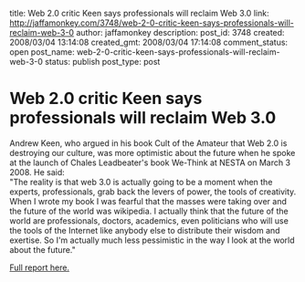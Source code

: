 title: Web 2.0 critic Keen says professionals will reclaim Web 3.0
link: http://jaffamonkey.com/3748/web-2-0-critic-keen-says-professionals-will-reclaim-web-3-0
author: jaffamonkey
description: 
post_id: 3748
created: 2008/03/04 13:14:08
created_gmt: 2008/03/04 17:14:08
comment_status: open
post_name: web-2-0-critic-keen-says-professionals-will-reclaim-web-3-0
status: publish
post_type: post

# Web 2.0 critic Keen says professionals will reclaim Web 3.0

Andrew Keen, who argued in his book Cult of the Amateur that Web 2.0 is destroying our culture, was more optimistic about the future when he spoke at the launch of Chales Leadbeater's book We-Think at NESTA on March 3 2008. He said:  
"The reality is that web 3.0 is actually going to be a moment when the experts, professionals, grab back the levers of power, the tools of creativity. When I wrote my book I was fearful that the masses were taking over and the future of the world was wikipedia. I actually think that the future of the world are professionals, doctors, academics, even politicians who will use the tools of the Internet like anybody else to distribute their wisdom and exertise. So I'm actually much less pessimistic in the way I look at the world about the future."

[Full report here.](http://www.designingforcivilsociety.org/2008/03/storytelling-fo.html)